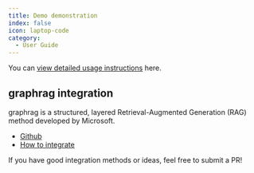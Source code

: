 ```yaml
---
title: Demo demonstration
index: false
icon: laptop-code
category:
  - User Guide
---
```


You can [view detailed usage instructions](../guide/README.md) here.

## graphrag integration

graphrag is a structured, layered Retrieval-Augmented Generation (RAG) method developed by Microsoft.

- [Github](https://github.com/microsoft/graphrag)
- [How to integrate](graphrag.md)

If you have good integration methods or ideas, feel free to submit a PR!